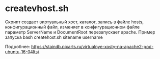 # createvhost.sh
Скрипт создает виртуальный хост, каталог, запись в файле hosts, конфигурационный файл, изменяет в конфигурационном файле параметр ServerName и DocumentRoot перезапускает apache.
Пример запуска bash createhost.sh sitename username

Подробнее: https://staindb.pixarts.ru/virtualnye-xosty-na-apache2-pod-ubuntu-16-04lts/
